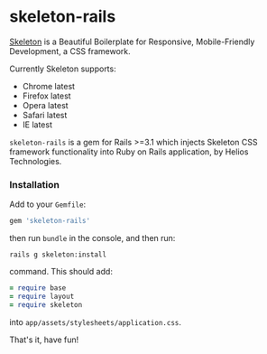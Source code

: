 # skeleton-rails

[Skeleton](http://getskeleton.com) is a Beautiful Boilerplate for Responsive, Mobile-Friendly Development, a CSS framework.

Currently Skeleton supports:
- Chrome latest
- Firefox latest
- Opera latest
- Safari latest
- IE latest

`skeleton-rails` is a gem for Rails >=3.1 which injects Skeleton CSS framework functionality into Ruby on Rails application, by Helios Technologies.

### Installation

Add to your `Gemfile`:

```ruby
gem 'skeleton-rails'
```

then run `bundle` in the console, and then run:

    rails g skeleton:install

command. This should add:

```ruby
= require base
= require layout
= require skeleton
```

into `app/assets/stylesheets/application.css`.

That's it, have fun!
